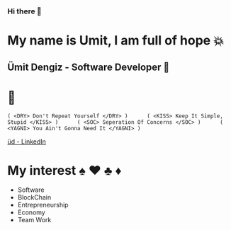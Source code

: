 ### Hi there 👋


# My name is Umit, I am full of hope 💥
## Ümit Dengiz - Software Developer 🐍


#   💎
    ( <DRY> Don't Repeat Yourself </DRY> )      ( <KISS> Keep It Simple, Stupid </KISS> )      ( <SOC> Seperation Of Concerns </SOC> )      ( <YAGNI> You Ain't Gonna Need It </YAGNI> )


[üd - LinkedIn](https://www.linkedin.com/in/umit-dengiz/)


# My interest ♠️ ♥️ ♣️ ♦️

- Software
- BlockChain
- Entrepreneurship
- Economy 
- Team Work

<!--
**dengizUmit/dengizUmit** is a ✨ _special_ ✨ repository because its `README.md` (this file) appears on your GitHub profile.

Here are some ideas to get you started:

- 🔭 I’m currently working on ...
- 🌱 I’m currently learning ...
- 👯 I’m looking to collaborate on ...
- 🤔 I’m looking for help with ...
- 💬 Ask me about ...
- 📫 How to reach me: ...
- 😄 Pronouns: ...
- ⚡ Fun fact: ...
-->
